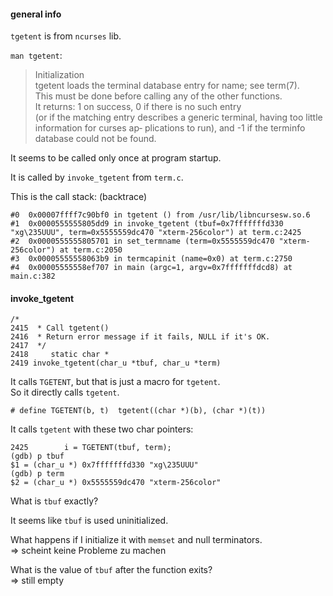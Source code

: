 #### general info

`tgetent` is from `ncurses` lib.

`man tgetent`:
> Initialization \
   tgetent  loads  the terminal database entry for name; see term(7).\
   This must be done before calling any of the other functions.\
   It returns:
      1    on success,
      0    if there is no such entry\
      (or if the matching entry describes a generic terminal, having too little information for  curses  ap‐
           plications to run), and
      -1   if the terminfo database could not be found.

It seems to be called only once at program startup.

It is called by `invoke_tgetent` from `term.c`.

This is the call stack: (backtrace)
```
#0  0x00007ffff7c90bf0 in tgetent () from /usr/lib/libncursesw.so.6
#1  0x0000555555805dd9 in invoke_tgetent (tbuf=0x7fffffffd330 "xg\235UUU", term=0x5555559dc470 "xterm-256color") at term.c:2425
#2  0x0000555555805701 in set_termname (term=0x5555559dc470 "xterm-256color") at term.c:2050
#3  0x00005555558063b9 in termcapinit (name=0x0) at term.c:2750
#4  0x00005555558ef707 in main (argc=1, argv=0x7fffffffdcd8) at main.c:382
```

#### invoke_tgetent

```
/*
2415  * Call tgetent()
2416  * Return error message if it fails, NULL if it's OK.
2417  */
2418     static char *
2419 invoke_tgetent(char_u *tbuf, char_u *term)
```

It calls `TGETENT`, but that is just a macro for `tgetent`.\
So it directly calls `tgetent`.
```
# define TGETENT(b, t)  tgetent((char *)(b), (char *)(t))
```
It calls `tgetent` with these two char pointers:
```
2425        i = TGETENT(tbuf, term);
(gdb) p tbuf
$1 = (char_u *) 0x7fffffffd330 "xg\235UUU"
(gdb) p term
$2 = (char_u *) 0x5555559dc470 "xterm-256color"
```
What is `tbuf` exactly?

It seems like `tbuf` is used uninitialized.

What happens if I initialize it with `memset` and null terminators.\
=> scheint keine Probleme zu machen

What is the value of `tbuf` after the function exits?\
=> still empty
